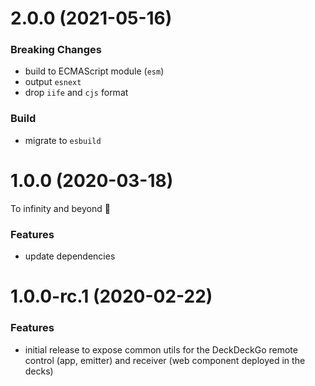 # 2.0.0 (2021-05-16)

### Breaking Changes

- build to ECMAScript module (`esm`)
- output `esnext`
- drop `iife` and `cjs` format

### Build

- migrate to `esbuild`

<a name="1.0.0"></a>

# 1.0.0 (2020-03-18)

To infinity and beyond 🚀

### Features

- update dependencies

<a name="1.0.0-rc.1"></a>

# 1.0.0-rc.1 (2020-02-22)

### Features

- initial release to expose common utils for the DeckDeckGo remote control (app, emitter) and receiver (web component deployed in the decks)
